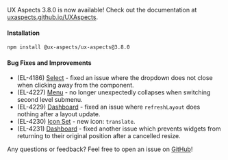 UX Aspects 3.8.0 is now available! Check out the documentation at [uxaspects.github.io/UXAspects](https://uxaspects.github.io/UXAspects).

#### Installation
```bash
npm install @ux-aspects/ux-aspects@3.8.0
```

#### Bug Fixes and Improvements
* (EL-4186) [Select](https://uxaspects.github.io/UXAspects/#/components/select#select) - fixed an issue where the dropdown does not close when clicking away from the component.
* (EL-4227) [Menu](https://uxaspects.github.io/UXAspects/#/components/buttons#dropdowns) - no longer unexpectedly collapses when switching second level submenu.
* (EL-4229) [Dashboard](https://uxaspects.github.io/UXAspects/#/components/dashboard#dashboard) - fixed an issue where `refreshLayout` does nothing after a layout update.
* (EL-4230) [Icon Set](https://uxaspects.github.io/UXAspects/#/css/icons#ux-icons) - new icon: `translate`.
* (EL-4231) [Dashboard](https://uxaspects.github.io/UXAspects/#/components/dashboard#dashboard) - fixed another issue which prevents widgets from returning to their original position after a cancelled resize.

Any questions or feedback? Feel free to open an issue on [GitHub](https://github.com/UXAspects/UXAspects/issues)!
